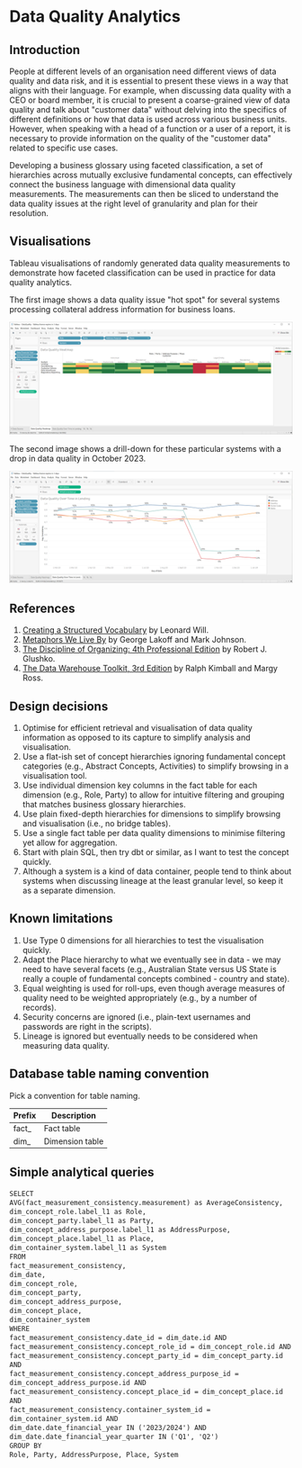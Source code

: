 # Data Quality Analytics

## Introduction

People at different levels of an organisation need different views of data quality and data risk, and it is essential to present these views in a way that aligns with their language. For example, when discussing data quality with a CEO or board member, it is crucial to present a coarse-grained view of data quality and talk about "customer data" without delving into the specifics of different definitions or how that data is used across various business units. However, when speaking with a head of a function or a user of a report, it is necessary to provide information on the quality of the "customer data" related to specific use cases.

Developing a business glossary using faceted classification, a set of hierarchies across mutually exclusive fundamental concepts, can effectively connect the business language with dimensional data quality measurements. The measurements can then be sliced to understand the data quality issues at the right level of granularity and plan for their resolution.

## Visualisations

Tableau visualisations of randomly generated data quality measurements to demonstrate how faceted classification can be used in practice for data quality analytics.

The first image shows a data quality issue "hot spot" for several systems processing collateral address information for business loans.

![Data Quality Heatmap](visualization-heatmap.png "Data Quality Heatmap")

The second image shows a drill-down for these particular systems with a drop in data quality in October 2023.

![Data Quality Time Series](visualization-timeseries.png "Data Quality Time Series")

## References

1. [Creating a Structured Vocabulary](https://www.meetup.com/Knowledge-Organisation-London/events/284319067/) by Leonard Will.
1. [Metaphors We Live By](https://www.goodreads.com/book/show/34459.Metaphors_We_Live_By) by George Lakoff and Mark Johnson.
1. [The Discipline of Organizing: 4th Professional Edition](https://open.umn.edu/opentextbooks/textbooks/913) by Robert J. Glushko.
1. [The Data Warehouse Toolkit, 3rd Edition](https://www.kimballgroup.com/data-warehouse-business-intelligence-resources/books/data-warehouse-dw-toolkit/) by Ralph Kimball and Margy Ross.

## Design decisions

1. Optimise for efficient retrieval and visualisation of data quality information as opposed to its capture to simplify analysis and visualisation.
1. Use a flat-ish set of concept hierarchies ignoring fundamental concept categories (e.g., Abstract Concepts, Activities) to simplify browsing in a visualisation tool.
1. Use individual dimension key columns in the fact table for each dimension (e.g., Role, Party) to allow for intuitive filtering and grouping that matches business glossary hierarchies.
1. Use plain fixed-depth hierarchies for dimensions to simplify browsing and visualisation (i.e., no bridge tables).
1. Use a single fact table per data quality dimensions to minimise filtering yet allow for aggregation.
1. Start with plain SQL, then try dbt or similar, as I want to test the concept quickly.
1. Although a system is a kind of data container, people tend to think about systems when discussing lineage at the least granular level, so keep it as a separate dimension. 

## Known limitations

1. Use Type 0 dimensions for all hierarchies to test the visualisation quickly.
1. Adapt the Place hierarchy to what we eventually see in data - we may need to have several facets (e.g., Australian State versus US State is really a couple of fundamental concepts combined - country and state).
1. Equal weighting is used for roll-ups, even though average measures of quality need to be weighted appropriately (e.g., by a number of records).
1. Security concerns are ignored (i.e., plain-text usernames and passwords are right in the scripts).
1. Lineage is ignored but eventually needs to be considered when measuring data quality.

## Database table naming convention

Pick a convention for table naming. 

| Prefix    | Description     |
|-----------|-----------------|
| fact_     | Fact table      |
| dim_      | Dimension table |

## Simple analytical queries

```
SELECT 
AVG(fact_measurement_consistency.measurement) as AverageConsistency, 
dim_concept_role.label_l1 as Role,
dim_concept_party.label_l1 as Party,
dim_concept_address_purpose.label_l1 as AddressPurpose,
dim_concept_place.label_l1 as Place,
dim_container_system.label_l1 as System
FROM 
fact_measurement_consistency,
dim_date, 
dim_concept_role, 
dim_concept_party, 
dim_concept_address_purpose,
dim_concept_place,
dim_container_system
WHERE
fact_measurement_consistency.date_id = dim_date.id AND
fact_measurement_consistency.concept_role_id = dim_concept_role.id AND
fact_measurement_consistency.concept_party_id = dim_concept_party.id AND
fact_measurement_consistency.concept_address_purpose_id = dim_concept_address_purpose.id AND
fact_measurement_consistency.concept_place_id = dim_concept_place.id AND
fact_measurement_consistency.container_system_id = dim_container_system.id AND
dim_date.date_financial_year IN ('2023/2024') AND
dim_date.date_financial_year_quarter IN ('Q1', 'Q2')
GROUP BY
Role, Party, AddressPurpose, Place, System
```